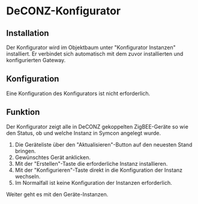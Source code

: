<!DOCTYPE html>
<html lang="de">
  <head>
    <meta charset="utf-8">
	<meta name="viewport" content="width=device-width">
  </head>

  <body>
	<h1>DeCONZ-Konfigurator</h1>
	<h2>Installation</h2>
	Der Konfigurator wird im Objektbaum unter "Konfigurator Instanzen" installiert. Er verbindet sich automatisch mit dem zuvor installierten und konfigurierten Gateway.
	<h2>Konfiguration</h2>
	Eine Konfiguration des Konfigurators ist nicht erforderlich.    
	<h2>Funktion</h2>
	Der Konfigurator zeigt alle in DeCONZ gekoppelten ZigBEE-Geräte so wie den Status, ob und welche Instanz in Symcon angelegt wurde.
	<ol>
		<li>Die Geräteliste über den "Aktualisieren"-Button auf den neuesten Stand bringen.</li>
		<li>Gewünschtes Gerät anklicken.</li>
		<li>Mit der "Erstellen"-Taste die erforderliche Instanz installieren.</li>
		<li>Mit der "Konfigurieren"-Taste direkt in die Konfiguration der Instanz wechseln.</li>
		<li>Im Normalfall ist keine Konfiguration der Instanzen erforderlich.</li>
	</ol>
	Weiter geht es mit den Geräte-Instanzen.
  </body>
</html>

